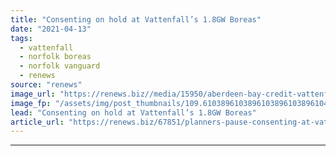 ```yaml
---
title: "Consenting on hold at Vattenfall’s 1.8GW Boreas"
date: "2021-04-13"
tags: 
  - vattenfall
  - norfolk boreas
  - norfolk vanguard
  - renews
source: "renews"
image_url: "https://renews.biz//media/15950/aberdeen-bay-credit-vattenfall.jpg?mode=crop&width=770&heightratio=0.6103896103896103896103896104&slimmage=true"
image_fp: "/assets/img/post_thumbnails/109.6103896103896103896103896104&slimmage=true"
lead: "Consenting on hold at Vattenfall’s 1.8GW Boreas"
article_url: "https://renews.biz/67851/planners-pause-consenting-at-vattenfall-s-18gw-boreas/"
---
```


---
